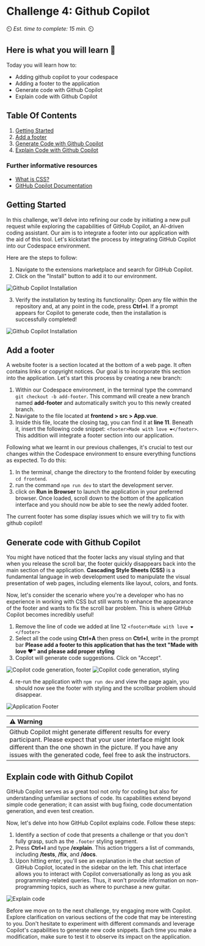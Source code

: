 # Challenge 4: Github Copilot 

⏲️ _Est. time to complete: 15 min._ ⏲️

## Here is what you will learn 🎯

Today you will learn how to:

- Adding github copilot to your codespace
- Adding a footer to the application
- Generate code with Github Copilot
- Explain code with Github Copilot


## Table Of Contents

1. [Getting Started](#getting-started)
2. [Add a footer](#add-a-footer)
3. [Generate Code with Github Copilot](#generate-code-with-github-copilot)
4. [Explain Code with Github Copilot](#explain-code-with-github-copilot) 

### Further informative resources

- [What is CSS?](https://developer.mozilla.org/en-US/docs/Web/CSS)
- [GitHub Copilot Documentation](https://docs.github.com/en/copilot)


## Getting Started

In this challenge, we'll delve into refining our code by initiating a new pull request while exploring the capabilities of GitHub Copilot, an AI-driven coding assistant. Our aim is to integrate a footer into our application with the aid of this tool. Let's kickstart the process by integrating GitHub Copilot into our Codespace environment.

Here are the steps to follow:

1. Navigate to the extensions marketplace and search for GitHub Copilot.
2. Click on the "Install" button to add it to our environment.  

![Github Copilot Installation](./images/github-copilot-installation.png)  

3. Verify the installation by testing its functionality: Open any file within the repository and, at any point in the code, press **Ctrl+I**. If a prompt appears for Copilot to generate code, then the installation is successfully completed!  

![Github Copilot Installation](./images/copilot-ask.png)

## Add a footer

A website footer is a section located at the bottom of a web page. It often contains links or copyright notices. Our goal is to incorporate this section into the application. Let's start this process by creating a new branch:

1. Within our Codespace environment, in the terminal type the command `git checkout -b add-footer`. This command will create a new branch named **add-footer** and automatically switch you to this newly created branch.
2. Navigate to the file located at **frontend > src > App.vue**.
3. Inside this file, locate the closing </transition> tag, you can find it at **line 11**. Beneath it, insert the following code snippet: ``<footer>Made with love ❤️</footer>``. This addition will integrate a footer section into our application.

Following what we learnt in our previous challenges, it's crucial to test our changes within the Codespace environment to ensure everything functions as expected. To do this:

1. In the terminal, change the directory to the frontend folder by executing ``cd frontend``.
2. run the command ``npm run dev`` to start the development server.
3. click on **Run in Browser** to launch the application in your preferred browser. Once loaded, scroll down to the bottom of the application interface and you should now be able to see the newly added footer.  

The current footer has some display issues which we will try to fix with github copilot!


## Generate code with Github Copilot

You might have noticed that the footer lacks any visual styling and that when you release the scroll bar, the footer quickly disappears back into the main section of the application. **Cascading Style Sheets (CSS)** is a fundamental language in web development used to manipulate the visual presentation of web pages, including elements like layout, colors, and fonts.

Now, let's consider the scenario where you're a developer who has no experience in working with CSS but still wants to enhance the appearance of the footer and wants to fix the scroll bar problem. This is where GitHub Copilot becomes incredibly useful!

1. Remove the line of code we added at line 12 ``<footer>Made with love ❤️</footer>``
2. Select all the code using **Ctrl+A** then press on **Ctrl+I**, write in the prompt bar **Please add a footer to this application that has the text  "Made with love ❤️"  and please add proper styling**
3. Copilot will generate code suggestions. Click on "Accept".  

![Copilot code generation, footer](./images/github-copilot-add-code-1.png)
![Copilot code generation, styling](./images/github-copilot-add-code-2.png)  

4. re-run the application with ``npm run dev`` and view the page again, you should now see the footer with styling and the scrollbar problem should disappear.

![Application Footer](./images/footer-in-milligram.png)



| :warning: Warning          |
|:---------------------------|
| Github Copilot might generate different results for every participant. Please expect that your user interface might look different than the one shown in the picture. If you have any issues with the generated code, feel free to ask the instructors.   |



## Explain code with Github Copilot


GitHub Copilot serves as a great tool not only for coding but also for understanding unfamiliar sections of code. Its capabilities extend beyond simple code generation; it can assist with bug fixing, code documentation generation, and even test creation.

Now, let's delve into how GitHub Copilot explains code. Follow these steps:

1. Identify a section of code that presents a challenge or that you don't fully grasp, such as the ``.footer`` styling segment.
2. Press **Ctrl+I** and type **/explain**. This action triggers a list of commands, including **/tests**, **/fix**, and **/docs**.
3. Upon hitting enter, you'll see an explanation in the chat section of GitHub Copilot, located in the sidebar on the left. This chat interface allows you to interact with Copilot conversationally as long as you ask programming-related queries. Thus, it won't provide information on non-programming topics, such as where to purchase a new guitar.  

![Explain code](./images/github-copilot-commands.png)  

Before we move on to the next challenge, try engaging more with Copilot. Explore clarification on various sections of the code that may be interesting to you. Don't hesitate to experiment with different commands and leverage Copilot's capabilities to generate new code snippets. Each time you make a modification, make sure to test it to observe its impact on the application.



